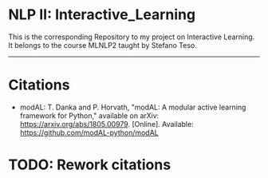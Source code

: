 # NLP II: Interactive_Learning
 
This is the corresponding Repository to my project on Interactive Learning. It belongs to the course MLNLP2 taught by Stefano Teso.



---
# Citations
- modAL: T. Danka and P. Horvath, "modAL: A modular active learning framework for Python," available on arXiv: https://arxiv.org/abs/1805.00979. [Online]. Available: https://github.com/modAL-python/modAL


# TODO: Rework citations
